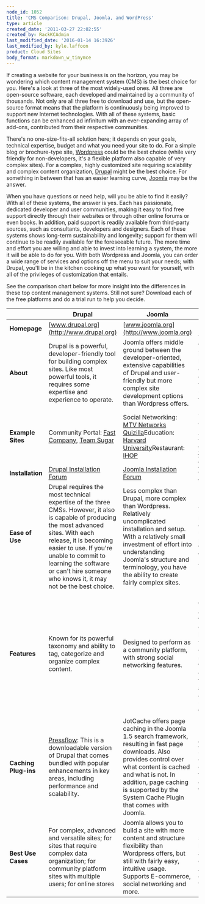 ```yaml
---
node_id: 1052
title: 'CMS Comparison: Drupal, Joomla, and WordPress'
type: article
created_date: '2011-03-27 22:02:55'
created_by: RackKCAdmin
last_modified_date: '2016-01-14 16:3926'
last_modified_by: kyle.laffoon
product: Cloud Sites
body_format: markdown_w_tinymce
---
```


If creating a website for your business is on the horizon, you may be wondering which content management system (CMS) is the best choice for you. Here's a look at three of the most widely-used ones. All three are open-source software, each developed and maintained by a community of thousands. Not only are all three free to download and use, but the open-source format means that the platform is continuously being improved to support new Internet technologies. With all of these systems, basic functions can be enhanced ad infinitum with an ever-expanding array of add-ons, contributed from their respective communities.

There's no one-size-fits-all solution here; it depends on your goals, technical expertise, budget and what you need your site to do. For a simple blog or brochure-type site, [Wordpress](http://www.rackspace.com/cloud/sites/web-hosting/wordpress/) could be the best choice (while very friendly for non-developers, it's a flexible platform also capable of very complex sites). For a complex, highly customized site requiring scalability and complex content organization, [Drupal](http://www.rackspace.com/cloud/sites/web-hosting/drupal/) might be the best choice. For something in between that has an easier learning curve, [Joomla](http://www.rackspace.com/cloud/sites/web-hosting/joomla/) may be the answer.

When you have questions or need help, will you be able to find it easily? With all of these systems, the answer is yes. Each has passionate, dedicated developer and user communities, making it easy to find free support directly through their websites or through other online forums or even books. In addition, paid support is readily available from third-party sources, such as consultants, developers and designers. Each of these systems shows long-term sustainability and longevity; support for them will continue to be readily available for the foreseeable future. The more time and effort you are willing and able to invest into learning a system, the more it will be able to do for you. With both Wordpress and Joomla, you can order a wide range of services and options off the menu to suit your needs; with Drupal, you'll be in the kitchen cooking up what you want for yourself, with all of the privileges of customization that entails.

See the comparison chart below for more insight into the differences in these top content management systems. Still not sure? Download each of the free platforms and do a trial run to help you decide.

|   | **Drupal** | **Joomla** | **Wordpress** |
| --- | --- | --- | --- |
| **Homepage** | [www.drupal.org](http://www.drupal.org) | [www.joomla.org](http://www.joomla.org) | [www.wordpress.org](http://www.wordpress.org) |
| **About** | Drupal is a powerful, developer-friendly tool for building complex sites. Like most powerful tools, it requires some expertise and experience to operate. | Joomla offers middle ground between the developer-oriented, extensive capabilities of Drupal and user-friendly but more complex site development options than Wordpress offers. | Wordpress began as an innovative, easy-to-use blogging platform. With an ever-increasing repertoire of themes, plugins and widgets, this CMS is widely used for other website formats also. |
| **Example Sites** | Community Portal: [Fast Company](http://fastcompany.com/), [Team Sugar](http://teamsugar.com/) | Social Networking: [MTV Networks Quizilla](http://www.quizilla.com/)Education: [Harvard University](http://gsas.harvard.edu/)Restaurant: [IHOP](http://www.ihop.com/) | Social Networking: [PlayStation Blog](http://blog.us.playstation.com/)News Publishing: [CNN Political Ticker](http://business.blogs.cnn.com/)Education/Research: [NASA Ames Research Center](http://center.arc.nasa.gov/)News Publishing: [The New York Observer](http://observer.com/) |
| **Installation** | [Drupal Installation Forum](http://drupal.org/forum/1) | [Joomla Installation Forum](http://forum.joomla.org/viewforum.php?f=429&sid=0d9670a18c850ed2e7a39bd46584024d) | [Wordpress Installation Forum](http://wordpress.org/support/forum/installation) |
| **Ease of Use** | Drupal requires the most technical expertise of the three CMSs. However, it also is capable of producing the most advanced sites. With each release, it is becoming easier to use. If you're unable to commit to learning the software or can't hire someone who knows it, it may not be the best choice. | Less complex than Drupal, more complex than Wordpress. Relatively uncomplicated installation and setup. With a relatively small investment of effort into understanding Joomla's structure and terminology, you have the ability to create fairly complex sites. | Technical experience is not necessary; it's intuitive and easy to get a simple site set up quickly. It's easy to paste text from a Microsoft Word document into a Wordpress site, but not into Joomla and Drupal sites. |
| **Features** | Known for its powerful taxonomy and ability to tag, categorize and organize complex content. | Designed to perform as a community platform, with strong social networking features. | Ease of use is a key benefit for experts and novices alike. It's powerful enough for web developers or designers to efficiently build sites for clients; then, with minimal instruction, clients can take over the site management. Known for an extensive selection of themes. Very user-friendly with great support and tutorials, making it great for non-technical users to quickly deploy fairly simple sites. |
| **Caching Plug-ins** | [Pressflow](http://pressflow.org/): This is a downloadable version of Drupal that comes bundled with popular enhancements in key areas, including performance and scalability. | JotCache offers page caching in the Joomla 1.5 search framework, resulting in fast page downloads. Also provides control over what content is cached and what is not. In addition, page caching is supported by the System Cache Plugin that comes with Joomla. | [WP-SuperCache](http://wordpress.org/extend/plugins/wp-super-cache/): The Super Cache plugin optimizes performance by generating static html files from database-driven content for faster load times. |
| **Best Use Cases** | For complex, advanced and versatile sites; for sites that require complex data organization; for community platform sites with multiple users; for online stores | Joomla allows you to build a site with more content and structure flexibility than Wordpress offers, but still with fairly easy, intuitive usage. Supports E-commerce, social networking and more. | Ideal for fairly simple web sites, such as everyday blogging and news sites; and anyone looking for an easy-to-manage site. Add-ons make it easy to expand the functionality of the site. |
